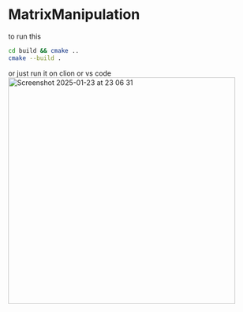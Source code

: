 # MatrixManipulation

to run this 
```bash
cd build && cmake ..
cmake --build .
```
or just run it on clion or vs code 
<img width="460" alt="Screenshot 2025-01-23 at 23 06 31" src="https://github.com/user-attachments/assets/d3e32c36-6462-4505-a0c0-0e0dbaa421a6" />
